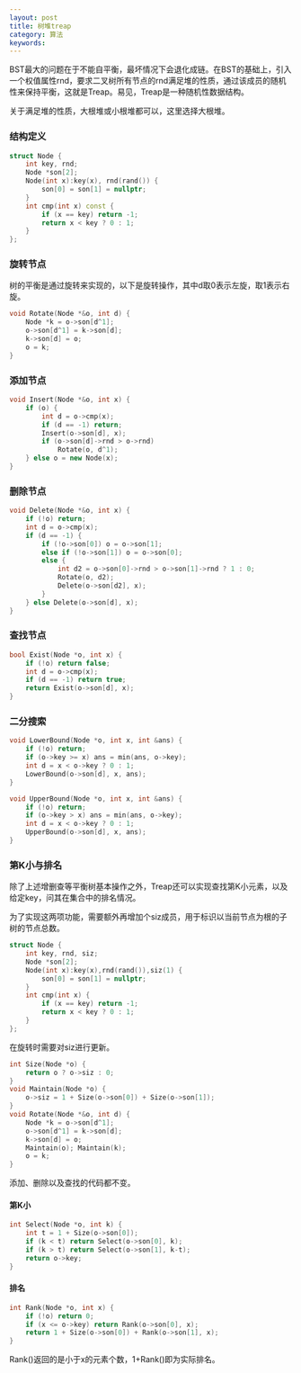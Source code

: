 ```yaml
---
layout: post
title: 树堆treap
category: 算法
keywords:
---
```


BST最大的问题在于不能自平衡，最坏情况下会退化成链。在BST的基础上，引入一个权值属性rnd，要求二叉树所有节点的rnd满足堆的性质，通过该成员的随机性来保持平衡，这就是Treap。易见，Treap是一种随机性数据结构。

关于满足堆的性质，大根堆或小根堆都可以，这里选择大根堆。

### 结构定义

```cpp
struct Node {
    int key, rnd;
    Node *son[2];
    Node(int x):key(x), rnd(rand()) {
        son[0] = son[1] = nullptr;
    }
    int cmp(int x) const {
        if (x == key) return -1;
        return x < key ? 0 : 1;
    }
};
```

### 旋转节点

树的平衡是通过旋转来实现的，以下是旋转操作，其中d取0表示左旋，取1表示右旋。

```cpp
void Rotate(Node *&o, int d) {
    Node *k = o->son[d^1];
    o->son[d^1] = k->son[d];
    k->son[d] = o;
    o = k;
}
```

### 添加节点

```cpp
void Insert(Node *&o, int x) {
    if (o) {
        int d = o->cmp(x);
        if (d == -1) return;
        Insert(o->son[d], x);
        if (o->son[d]->rnd > o->rnd)
            Rotate(o, d^1);
    } else o = new Node(x);
}
```

### 删除节点

```cpp
void Delete(Node *&o, int x) {
    if (!o) return;
    int d = o->cmp(x);
    if (d == -1) {
        if (!o->son[0]) o = o->son[1];
        else if (!o->son[1]) o = o->son[0];
        else {
            int d2 = o->son[0]->rnd > o->son[1]->rnd ? 1 : 0;
            Rotate(o, d2);
            Delete(o->son[d2], x);
        }
    } else Delete(o->son[d], x);
}
```

### 查找节点

```cpp
bool Exist(Node *o, int x) {
    if (!o) return false;
    int d = o->cmp(x);
    if (d == -1) return true;
    return Exist(o->son[d], x);
}
```

### 二分搜索

```cpp
void LowerBound(Node *o, int x, int &ans) {
    if (!o) return;
    if (o->key >= x) ans = min(ans, o->key);
    int d = x < o->key ? 0 : 1;
    LowerBound(o->son[d], x, ans);
}
```

```cpp
void UpperBound(Node *o, int x, int &ans) {
    if (!o) return;
    if (o->key > x) ans = min(ans, o->key);
    int d = x < o->key ? 0 : 1;
    UpperBound(o->son[d], x, ans);
}
```

### 第K小与排名

除了上述增删查等平衡树基本操作之外，Treap还可以实现查找第K小元素，以及给定key，问其在集合中的排名情况。

为了实现这两项功能，需要额外再增加个siz成员，用于标识以当前节点为根的子树的节点总数。

```cpp
struct Node {
    int key, rnd, siz;
    Node *son[2];
    Node(int x):key(x),rnd(rand()),siz(1) {
        son[0] = son[1] = nullptr;
    }
    int cmp(int x) {
        if (x == key) return -1;
        return x < key ? 0 : 1;
    }
};
```

在旋转时需要对siz进行更新。

```cpp
int Size(Node *o) {
    return o ? o->siz : 0;
}
void Maintain(Node *o) {
    o->siz = 1 + Size(o->son[0]) + Size(o->son[1]);
}
void Rotate(Node *&o, int d) {
    Node *k = o->son[d^1];
    o->son[d^1] = k->son[d];
    k->son[d] = o;
    Maintain(o); Maintain(k);
    o = k;
}
```

添加、删除以及查找的代码都不变。

#### 第K小

```cpp
int Select(Node *o, int k) {
    int t = 1 + Size(o->son[0]);
    if (k < t) return Select(o->son[0], k);
    if (k > t) return Select(o->son[1], k-t);
    return o->key;
}
```

#### 排名

```cpp
int Rank(Node *o, int x) {
    if (!o) return 0;
    if (x <= o->key) return Rank(o->son[0], x);
    return 1 + Size(o->son[0]) + Rank(o->son[1], x);
}
```

Rank()返回的是小于x的元素个数，1+Rank()即为实际排名。

